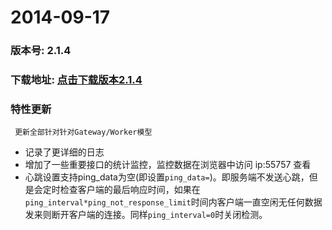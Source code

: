 # 2014-09-17
### 版本号: 2.1.4
### 下载地址: [点击下载版本2.1.4](https://github.com/walkor/workerman-2.1.4/archive/master.zip)
### 特性更新
```  更新全部针对针对Gateway/Worker模型  ```
 * 记录了更详细的日志
 * 增加了一些重要接口的统计监控，监控数据在浏览器中访问 ip:55757 查看
 * 心跳设置支持ping_data为空(即设置```ping_data=```)。即服务端不发送心跳，但是会定时检查客户端的最后响应时间，如果在```ping_interval*ping_not_response_limit```时间内客户端一直空闲无任何数据发来则断开客户端的连接。同样```ping_interval=0```时关闭检测。
